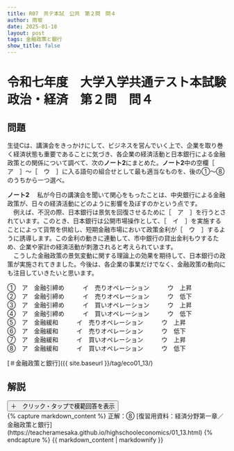 ```yaml
---
title: R07　共テ本試　公共　第２問　問４
author: 雨坂
date: 2025-01-18
layout: post
tags: 金融政策と銀行
show_title: false
---
```

  
# 令和七年度　大学入学共通テスト本試験　政治・経済　第２問　問４  
  
## 問題  
生徒Cは、講演会をきっかけにして、ビジネスを営んでいく上で、企業を取り巻く経済状態も重要であることに気づき、各企業の経済活動と日本銀行による金融政策との関係について調べて、次の**ノート2**にまとめた。**ノート2**中の空欄［　ア　］～［　ウ　］に入る語句の組合せとして最も適当なものを、後の①～⑧のうちから一つ選べ。

**ノート2**
　私が今日の講演会を聞いて関心をもったことは、中央銀行による金融政策が、日々の経済活動にどのように影響を及ぼすのかという点です。  
　例えば、不況の際、日本銀行は景気を回復させるために［　ア　］を行うとされています。このとき、日本銀行は公開市場操作として、［　イ　］を実施することによって貨幣を供給し、短期金融市場において政策金利が［　ウ　］するように誘導します。この金利の動きに連動して、市中銀行の貸出金利もウするため、企業や家計の経済活動が刺激されると考えられています。  
　こうした金融政策の景気変動に関する理論上の効果を期待して、日本銀行の政策が実施されてきました。今後は、各企業の事業だけでなく、金融政策の動向にも注目していきたいと思います。  
  
①　ア　金融引締め　　　イ　売りオペレーション　　　ウ　上昇  
②　ア　金融引締め　　　イ　売りオペレーション　　　ウ　低下  
③　ア　金融引締め　　　イ　買いオペレーション　　　ウ　上昇  
④　ア　金融引締め　　　イ　買いオペレーション　　　ウ　低下  
⑤　ア　金融緩和　　　イ　売りオペレーション　　　ウ　上昇  
⑥　ア　金融緩和　　　イ　売りオペレーション　　　ウ　低下  
⑦　ア　金融緩和　　　イ　買いオペレーション　　　ウ　上昇  
⑧　ア　金融緩和　　　イ　買いオペレーション　　　ウ　低下  
  
[＃金融政策と銀行]({{ site.baseurl }}/tag/eco01_13/)  
  
## 解説  
<div class="collapsible">
  <button class="collapsible-button">＋　クリック・タップで模範回答を表示</button>
  <div class="collapsible-content">
    {% capture markdown_content %}
正解：⑧  
[復習用資料：経済分野第一章／金融政策と銀行](https://teacheramesaka.github.io/highschooleconomics/01_13.html)  
    {% endcapture %}
    {{ markdown_content | markdownify }}
  </div>
</div>